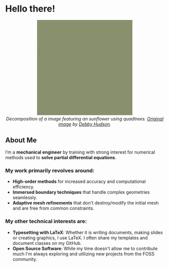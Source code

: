 # Hello there!

<p align = "center">
    <img src = "sunflower_quad_tree_decomposition.gif" alt = "Image of adaptive mesh refinements" width = "60%"/><br>
    <i>Decomposition of a image featuring an sunflower using quadtrees. <a href = "https://unsplash.com/photos/macro-shot-of-yellow-sunflower-QwXPI_Vts8g">Original image</a> by <a href = "https://unsplash.com/@hudsoncrafted">Debby Hudson</a>.</i>
</p>

## About Me

I’m a **mechanical engineer** by training with strong interest for numerical methods used to **solve partial differential equations**.


### My work primarily revolves around:

- **High-order methods** for increased accuracy and computational efficiency.
- **Immersed boundary techniques** that handle complex geometries seamlessly.
- **Adaptive mesh refinements** that don't destroy/modify the initial mesh and are free from common constraints.


### My other technical interests are:

- **Typesetting with LaTeX**: Whether it is writing documents, making slides or creating graphics, I use LaTeX. I often share my templates and document classes on my GitHub.
- **Open Source Software**: While my time doesn't allow me to contribute much I'm always exploring and utilizing new projects from the FOSS community.
